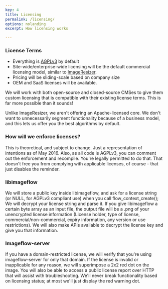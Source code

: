 ```yaml
---
key: 4
title: Licensing
permalink: /licensing/
options: nolanding
excerpt: How licensing works

---
```




### License Terms

* Everything is [AGPLv3](http://imageresizing.net/licenses/agpl) by default
* Site-wide/enterprise-wide licensing will be the default commercial licensing model, similar to [ImageResizer](https://imageresizing.net/pricing). 
* Pricing will be sliding-scale based on company size
* OEM and SaaS licenses will be available. 

We will work with both open-source and closed-source CMSes to give them custom licensing that is compatible with their existing license terms. This is far more possible than it sounds!

Unlike ImageResizer, we aren't offering an Apache-licensed core. We don't want to unnecessarily segment functionality because of a business model, and this lets us offer you the best algorithms by default. 

### How will we enforce licenses?

This is theoretical, and subject to change. Just a representation of intentions as of May 2016. Also, as all code is AGPLv3, you can comment out the enforcement and recompile. You're legally permitted to do that. That doesn't free you from complying with applicable licenses, of course - that just disables the reminder.

### libimageflow

We will store a public key inside libimageflow, and ask for a license string (or NULL, for AGPLv3 compliant use) when you call flow_context_create();
We will decrypt your license string and parse it.
If you give libimageflow a certain byte array as an input file, the output file will be a .png of your unencrypted license information (License holder, type of license, commercial/non-commercial, expiry information, any version or use restrictions). 
We will also make APIs available to decrypt the license key and give you that information.

### Imageflow-server

If you have a domain-restricted license, we will verify that you're using imageflow-server for only that domain. If the license is invalid or inapplicable for any reason, we will superimpose a 2x2 red dot on the image. You will also be able to access a public license report over HTTP that will assist with troubleshooting. We'll never break functionality based on licensing status; at most we'll just display the red warning dot.


